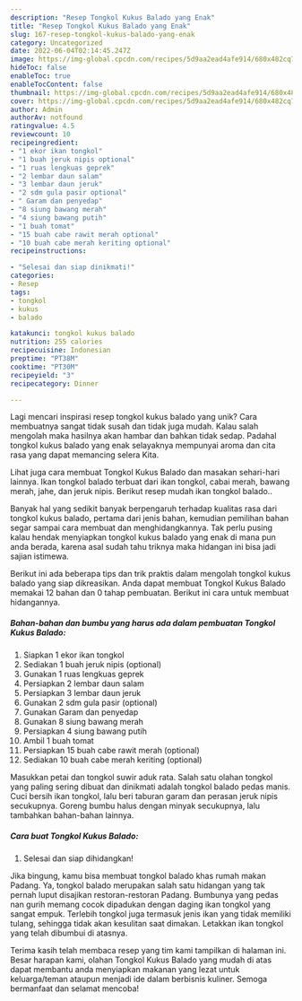 ```yaml
---
description: "Resep Tongkol Kukus Balado yang Enak"
title: "Resep Tongkol Kukus Balado yang Enak"
slug: 167-resep-tongkol-kukus-balado-yang-enak
category: Uncategorized
date: 2022-06-04T02:14:45.247Z
image: https://img-global.cpcdn.com/recipes/5d9aa2ead4afe914/680x482cq70/tongkol-kukus-balado-foto-resep-utama.jpg
hideToc: false
enableToc: true
enableTocContent: false
thumbnail: https://img-global.cpcdn.com/recipes/5d9aa2ead4afe914/680x482cq70/tongkol-kukus-balado-foto-resep-utama.jpg
cover: https://img-global.cpcdn.com/recipes/5d9aa2ead4afe914/680x482cq70/tongkol-kukus-balado-foto-resep-utama.jpg
author: Admin
authorAv: notfound
ratingvalue: 4.5
reviewcount: 10
recipeingredient:
- "1 ekor ikan tongkol"
- "1 buah jeruk nipis optional"
- "1 ruas lengkuas geprek"
- "2 lembar daun salam"
- "3 lembar daun jeruk"
- "2 sdm gula pasir optional"
- " Garam dan penyedap"
- "8 siung bawang merah"
- "4 siung bawang putih"
- "1 buah tomat"
- "15 buah cabe rawit merah optional"
- "10 buah cabe merah keriting optional"
recipeinstructions:

- "Selesai dan siap dinikmati!"
categories:
- Resep
tags:
- tongkol
- kukus
- balado

katakunci: tongkol kukus balado 
nutrition: 255 calories
recipecuisine: Indonesian
preptime: "PT38M"
cooktime: "PT30M"
recipeyield: "3"
recipecategory: Dinner

---
```





Lagi mencari inspirasi resep tongkol kukus balado yang unik? Cara membuatnya sangat tidak susah dan tidak juga mudah. Kalau salah mengolah maka hasilnya akan hambar dan bahkan tidak sedap. Padahal tongkol kukus balado yang enak selayaknya mempunyai aroma dan cita rasa yang dapat memancing selera Kita.





Lihat juga cara membuat Tongkol Kukus Balado dan masakan sehari-hari lainnya. Ikan tongkol balado terbuat dari ikan tongkol, cabai merah, bawang merah, jahe, dan jeruk nipis. Berikut resep mudah ikan tongkol balado..

Banyak hal yang sedikit banyak berpengaruh terhadap kualitas rasa dari tongkol kukus balado, pertama dari jenis bahan, kemudian pemilihan bahan segar sampai cara membuat dan menghidangkannya. Tak perlu pusing kalau hendak menyiapkan tongkol kukus balado yang enak di mana pun anda berada, karena asal sudah tahu triknya maka hidangan ini bisa jadi sajian istimewa.






Berikut ini ada beberapa tips dan trik praktis dalam mengolah tongkol kukus balado yang siap dikreasikan. Anda dapat membuat Tongkol Kukus Balado memakai 12 bahan dan 0 tahap pembuatan. Berikut ini cara untuk membuat hidangannya.

<!--inarticleads1-->

##### Bahan-bahan dan bumbu yang harus ada dalam pembuatan Tongkol Kukus Balado:

1. Siapkan 1 ekor ikan tongkol
1. Sediakan 1 buah jeruk nipis (optional)
1. Gunakan 1 ruas lengkuas geprek
1. Persiapkan 2 lembar daun salam
1. Persiapkan 3 lembar daun jeruk
1. Gunakan 2 sdm gula pasir (optional)
1. Gunakan  Garam dan penyedap
1. Gunakan 8 siung bawang merah
1. Persiapkan 4 siung bawang putih
1. Ambil 1 buah tomat
1. Persiapkan 15 buah cabe rawit merah (optional)
1. Sediakan 10 buah cabe merah keriting (optional)


Masukkan petai dan tongkol suwir aduk rata. Salah satu olahan tongkol yang paling sering dibuat dan dinikmati adalah tongkol balado pedas manis. Cuci bersih ikan tongkol, lalu beri taburan garam dan perasan jeruk nipis secukupnya. Goreng bumbu halus dengan minyak secukupnya, lalu tambahkan bahan-bahan lainnya. 

<!--inarticleads2-->

##### Cara buat Tongkol Kukus Balado:


1. Selesai dan siap dihidangkan!

Jika bingung, kamu bisa membuat tongkol balado khas rumah makan Padang. Ya, tongkol balado merupakan salah satu hidangan yang tak pernah luput disajikan restoran-restoran Padang. Bumbunya yang pedas nan gurih memang cocok dipadukan dengan daging ikan tongkol yang sangat empuk. Terlebih tongkol juga termasuk jenis ikan yang tidak memiliki tulang, sehingga tidak akan kesulitan saat dimakan. Letakkan ikan tongkol yang telah dibumbui di atasnya. 

Terima kasih telah membaca resep yang tim kami tampilkan di halaman ini. Besar harapan kami, olahan Tongkol Kukus Balado yang mudah di atas dapat membantu anda menyiapkan makanan yang lezat untuk keluarga/teman ataupun menjadi ide dalam berbisnis kuliner. Semoga bermanfaat dan selamat mencoba!
